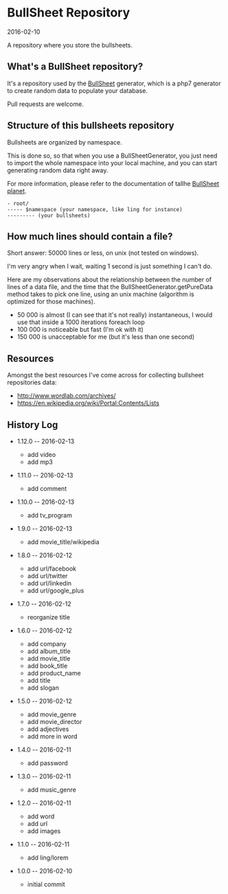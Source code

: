 BullSheet Repository
=========================
2016-02-10



A repository where you store the bullsheets.
 
 
 
 
What's a BullSheet repository?
-----------------------


It's a repository used by the [BullSheet](https://github.com/lingtalfi/BullSheet) generator,
which is a php7 generator to create random data to populate your database.

Pull requests are welcome.



Structure of this bullsheets repository
----------------------------------------

Bullsheets are organized by namespace.

This is done so, so that when you use a BullSheetGenerator, you just need to import the whole namespace into your 
local machine, and you can start generating random data right away.

For more information, please refer to the documentation of tallhe [BullSheet planet](https://github.com/lingtalfi/BullSheet).



```
- root/
----- $namespace (your namespace, like ling for instance)
--------- (your bullsheets)
```
 



How much lines should contain a file?
--------------------

Short answer: 50000 lines or less, on unix (not tested on windows).


I'm very angry when I wait, waiting 1 second is just something I can't do.

Here are my observations about the relationship between the number of lines of a data file,
and the time that the BullSheetGenerator.getPureData method takes to pick one line,
using an unix machine (algorithm is optimized for those machines).


- 50 000 is almost (I can see that it's not really) instantaneous, I would use that inside a 1000 iterations foreach loop
- 100 000 is noticeable but fast (I'm ok with it)
- 150 000 is unacceptable for me (but it's less than one second)






Resources
------------

Amongst the best resources I've come across for collecting bullsheet repositories data:

- http://www.wordlab.com/archives/
- https://en.wikipedia.org/wiki/Portal:Contents/Lists




History Log
------------------
    
- 1.12.0 -- 2016-02-13

    - add video
    - add mp3
        
- 1.11.0 -- 2016-02-13

    - add comment
    
- 1.10.0 -- 2016-02-13

    - add tv_program
      
    
- 1.9.0 -- 2016-02-13

    - add movie_title/wikipedia    
        
- 1.8.0 -- 2016-02-12

    - add url/facebook
    - add url/twitter
    - add url/linkedin
    - add url/google_plus 
        
- 1.7.0 -- 2016-02-12

    - reorganize title

- 1.6.0 -- 2016-02-12

    - add company
    - add album_title
    - add movie_title
    - add book_title
    - add product_name
    - add title
    - add slogan 
	
- 1.5.0 -- 2016-02-12

    - add movie_genre
	- add movie_director
	- add adjectives
	- add more in word 
    
- 1.4.0 -- 2016-02-11

    - add password 
        
- 1.3.0 -- 2016-02-11

    - add music_genre 
        
- 1.2.0 -- 2016-02-11

    - add word 
    - add url 
    - add images 
        
- 1.1.0 -- 2016-02-11

    - add ling/lorem 
    
- 1.0.0 -- 2016-02-10

    - initial commit
    
    